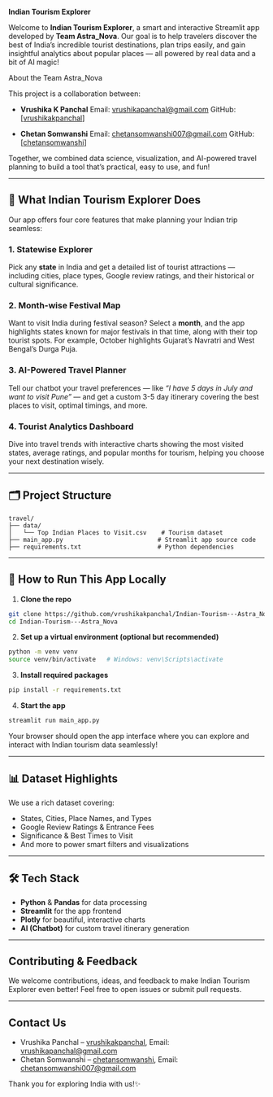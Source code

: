 **Indian Tourism Explorer**

Welcome to **Indian Tourism Explorer**, a smart and interactive Streamlit app developed by **Team Astra_Nova**. Our goal is to help travelers discover the best of India’s incredible tourist destinations, plan trips easily, and gain insightful analytics about popular places — all powered by real data and a bit of AI magic!

About the Team Astra_Nova

This project is a collaboration between:

* **Vrushika K Panchal**
  Email: [vrushikapanchal@gmail.com](mailto:vrushikapanchal@gmail.com)
  GitHub:[[vrushikakpanchal](https://github.com/vrushikakpanchal)]
  
* **Chetan Somwanshi**
  Email: [chetansomwanshi007@gmail.com](mailto:chetansomwanshi007@gmail.com) 
  GitHub: [[chetansomwanshi](https://github.com/chetansomwanshi)]

Together, we combined data science, visualization, and AI-powered travel planning to build a tool that’s practical, easy to use, and fun!

---

## 🌟 What Indian Tourism Explorer Does

Our app offers four core features that make planning your Indian trip seamless:

### 1. Statewise Explorer

Pick any **state** in India and get a detailed list of tourist attractions — including cities, place types, Google review ratings, and their historical or cultural significance.

### 2. Month-wise Festival Map

Want to visit India during festival season? Select a **month**, and the app highlights states known for major festivals in that time, along with their top tourist spots. For example, October highlights Gujarat’s Navratri and West Bengal’s Durga Puja.

### 3. AI-Powered Travel Planner

Tell our chatbot your travel preferences — like *“I have 5 days in July and want to visit Pune”* — and get a custom 3-5 day itinerary covering the best places to visit, optimal timings, and more.

### 4. Tourist Analytics Dashboard

Dive into travel trends with interactive charts showing the most visited states, average ratings, and popular months for tourism, helping you choose your next destination wisely.

---

## 🗂 Project Structure

```
travel/
├── data/
│   └── Top Indian Places to Visit.csv    # Tourism dataset
├── main_app.py                          # Streamlit app source code
├── requirements.txt                     # Python dependencies
```

---

## 🚀 How to Run This App Locally

1. **Clone the repo**

```bash
git clone https://github.com/vrushikakpanchal/Indian-Tourism---Astra_Nova.git
cd Indian-Tourism---Astra_Nova
```

2. **Set up a virtual environment (optional but recommended)**

```bash
python -m venv venv
source venv/bin/activate   # Windows: venv\Scripts\activate
```

3. **Install required packages**

```bash
pip install -r requirements.txt
```

4. **Start the app**

```bash
streamlit run main_app.py
```

Your browser should open the app interface where you can explore and interact with Indian tourism data seamlessly!

---

## 📊 Dataset Highlights

We use a rich dataset covering:

* States, Cities, Place Names, and Types
* Google Review Ratings & Entrance Fees
* Significance & Best Times to Visit
* And more to power smart filters and visualizations

---

## 🛠 Tech Stack

* **Python** & **Pandas** for data processing
* **Streamlit** for the app frontend
* **Plotly** for beautiful, interactive charts
* **AI (Chatbot)** for custom travel itinerary generation

---

## Contributing & Feedback

We welcome contributions, ideas, and feedback to make Indian Tourism Explorer even better! Feel free to open issues or submit pull requests.

---

## Contact Us

- Vrushika Panchal – [vrushikakpanchal](https://github.com/vrushikakpanchal), Email: [vrushikapanchal@gmail.com](mailto:vrushikapanchal@gmail.com)  
- Chetan Somwanshi – [chetansomwanshi](https://github.com/Chetanp717), Email: [chetansomwanshi007@gmail.com](mailto:chetansomwanshi007@gmail.com)  

Thank you for exploring India with us!✨
